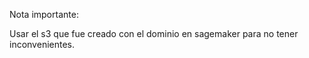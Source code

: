 Nota importante:

Usar el s3 que fue creado con el dominio en sagemaker para no tener inconvenientes.
